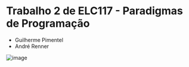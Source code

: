 # Trabalho 2 de ELC117 - Paradigmas de Programação

- Guilherme Pimentel
- André Renner

![image](https://github.com/user-attachments/assets/b7b1519c-8d53-4807-8aba-449aa51d944c)

